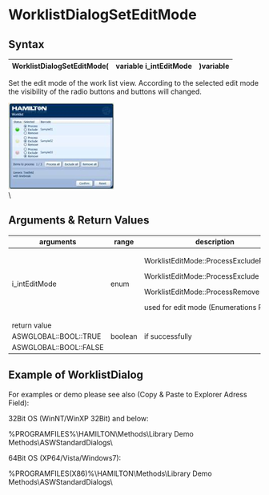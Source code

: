 # WorklistDialogSetEditMode

## Syntax

| WorklistDialogSetEditMode( | variable i\_intEditMode | )variable |
| -------------------------- | ----------------------- | --------- |

Set the edit mode of the work list view. According to the selected edit mode the visibility of the radio buttons and buttons will changed.

![](<../../../../.gitbook/assets/image (15) (1) (1).png>)\
\


## Arguments & Return Values

| arguments              | range   | description                                                                                                                                                          |
| ---------------------- | ------- | -------------------------------------------------------------------------------------------------------------------------------------------------------------------- |
| i\_intEditMode         | enum    | <p>WorklistEditMode::ProcessExcludeRemove</p><p>WorklistEditMode::ProcessExclude</p><p>WorklistEditMode::ProcessRemove</p><p>used for edit mode (Enumerations R)</p> |
| return value           |         |                                                                                                                                                                      |
| ASWGLOBAL::BOOL::TRUE  | boolean | if successfully                                                                                                                                                      |
| ASWGLOBAL::BOOL::FALSE |         |                                                                                                                                                                      |

## Example of WorklistDialog

For examples or demo please see also (Copy & Paste to Explorer Adress Field):

32Bit OS (WinNT/WinXP 32Bit) and below:

%PROGRAMFILES%\HAMILTON\Methods\Library Demo Methods\ASWStandardDialogs\\

64Bit OS (XP64/Vista/Windows7):

%PROGRAMFILES(X86)%\HAMILTON\Methods\Library Demo Methods\ASWStandardDialogs\\
